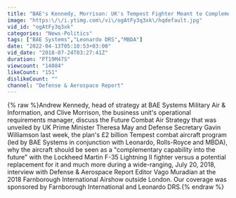 ```yaml
---
title: "BAE's Kennedy, Morrison: UK's Tempest Fighter Meant to Complement, Not Replace, F-35"
image: "https:\/\/i.ytimg.com\/vi\/ogAtFy3q3xk\/hqdefault.jpg"
vid_id: "ogAtFy3q3xk"
categories: "News-Politics"
tags: ["BAE Systems","Leonardo DRS","MBDA"]
date: "2022-04-13T05:10:53+03:00"
vid_date: "2018-07-24T03:27:41Z"
duration: "PT19M47S"
viewcount: "14084"
likeCount: "151"
dislikeCount: ""
channel: "Defense & Aerospace Report"
---
```

{% raw %}Andrew Kennedy, head of strategy at BAE Systems Military Air &amp; Information, and Clive Morrison, the business unit's operational requirements manager, discuss the Future Combat Air Strategy that was unveiled by UK Prime Minister Theresa May and Defense Secretary Gavin Williamson last week, the plan's £2 billion Tempest combat aircraft program (led by BAE Systems in conjunction with Leonardo, Rolls-Royce and MBDA), why the aircraft should be seen as a &quot;complementary capability into the future&quot; with the Lockheed Martin F-35 Lightning II fighter versus a potential replacement for it and much more during a wide-ranging, July 20, 2018, interview with Defense &amp; Aerospace Report Editor Vago Muradian at the 2018 Farnborough International Airshow outside London. Our coverage was sponsored by Farnborough International and Leonardo DRS.{% endraw %}
